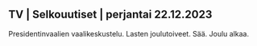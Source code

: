 ## TV \| Selkouutiset \| perjantai 22.12.2023

Presi­den­tin­vaalien vaali­kes­kustelu. Lasten joulutoiveet. Sää. Joulu alkaa.

